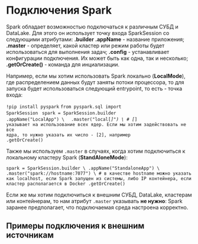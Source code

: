 # Подключения Spark

Spark обладает возможностью подключаться к различным СУБД и DataLake. Для этого он использует точку входа SparkSession со следующими атрибутами:
**.builder**
**.appName** - название приложения;
**.master** - определяет, какой кластер или режим работы будет использоваться для выполнения задач;
**.config** - устанавливает конфигурации подключения. Их может быть как одна, так и несколько;
**.getOrCreate()** - команда для инциализации.

Например, если мы хотим использовать Spark локально (**LocalMode**), где распределением данных будут заняты потоки процессора, то для запуска будет использоваться следующий entrypoint, то есть - точка входа:

<code>!pip install pyspark</code>
<code>from pyspark.sql import SparkSession </code>
<code>spark = SparkSession.builder </code>
<code>       .appName("LocalApp") \ </code>
<code>       .master("local[*]") \ # [*] указывает на использование всех ядер. Если мы хотим задействовать не все ядра, то нужно указать их число - [2], например </code>
<code>       .getOrCreate()</code>

Также мы используем `.master` в случаях, когда хотим подключиться к локальному кластеру Spark (**StandAloneMode**):

`spark = SparkSession.builder \
      .appName("StandaloneApp") \
      .master("spark://hostname:7077") \ # в качестве hostname можно указать как localhost, если Spark запущен из системы, либо IP контейнера, если кластер располагается в Docker
      .getOrCreate()`

Если же мы хотим подключиться к внешним СУБД, DataLake, кластерам или контейнерам, то нам атрибут `.master` указывать **не нужно**: Spark заранее предполагает, что подключаемая среда настроена корректно.

## Примеры подключения к внешним источникам
### 
